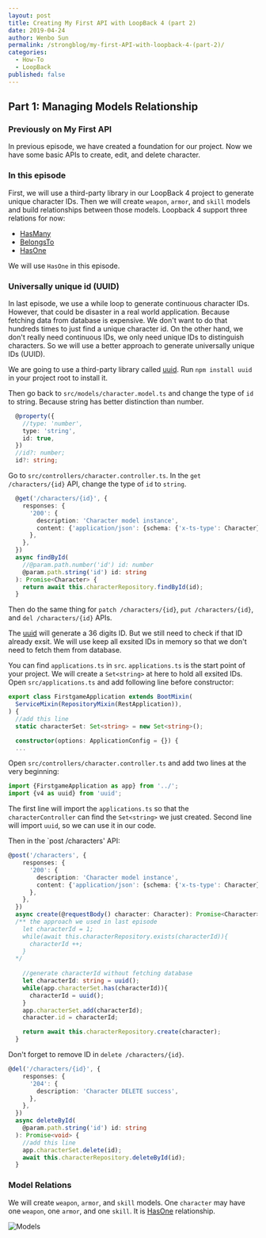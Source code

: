 ```yaml
---
layout: post
title: Creating My First API with LoopBack 4 (part 2)
date: 2019-04-24
author: Wenbo Sun
permalink: /strongblog/my-first-API-with-loopback-4-(part-2)/
categories:
  - How-To
  - LoopBack
published: false  
---
```


## Part 1: Managing Models Relationship

### Previously on My First API

In previous episode, we have created a foundation for our project. Now we have some basic APIs to create, edit, and delete character.

<!--more-->

### In this episode

First, we will use a third-party library in our LoopBack 4 project to generate unique character IDs. Then we will create `weapon`, `armor`, and `skill` models and build relationships between those models. Loopback 4 support three relations for now:

* [HasMany](https://loopback.io/doc/en/lb4/HasMany-relation.html)
* [BelongsTo](https://loopback.io/doc/en/lb4/BelongsTo-relation.html)
* [HasOne](https://loopback.io/doc/en/lb4/hasOne-relation.html)

We will use `HasOne` in this episode.

### Universally unique id (UUID)
In last episode, we use a while loop to generate continuous character IDs. However, that could be disaster in a real world application. Because fetching data from database is expensive. We don't want to do that hundreds times to just find a unique character id. On the other hand, we don't really need continuous IDs, we only need unique IDs to distinguish characters. So we will use a better approach to generate universally unique IDs (UUID).

We are going to use a third-party library called [uuid](https://www.npmjs.com/package/uuid). Run `npm install uuid` in your project root to install it.

Then go back to `src/models/character.model.ts` and change the type of `id` to string. Because string has better distinction than number.

```ts
  @property({
    //type: 'number',
    type: 'string',
    id: true,
  })
  //id?: number;
  id?: string;
```

Go to `src/controllers/character.controller.ts`. In the `get /characters/{id}` API, change the type of `id` to `string`.

```ts
  @get('/characters/{id}', {
    responses: {
      '200': {
        description: 'Character model instance',
        content: {'application/json': {schema: {'x-ts-type': Character}}},
      },
    },
  })
  async findById(
    //@param.path.number('id') id: number
    @param.path.string('id') id: string
  ): Promise<Character> {
    return await this.characterRepository.findById(id);
  }
```
Then do the same thing for `patch /characters/{id}`, `put /characters/{id}`, and `del /characters/{id}` APIs.

The [uuid](https://www.npmjs.com/package/uuid) will generate a 36 digits ID. But we still need to check if that ID already exsit. We will use keep all exsited IDs in memory so that we don't need to fetch them from database.

You can find `applications.ts` in `src`. `applications.ts` is the start point of your project. We will create a `Set<string>` at here to hold all exsited IDs. Open `src/applications.ts` and add following line before constructor:

```ts
export class FirstgameApplication extends BootMixin(
  ServiceMixin(RepositoryMixin(RestApplication)),
) {
  //add this line
  static characterSet: Set<string> = new Set<string>();

  constructor(options: ApplicationConfig = {}) {
  ...
```
Open `src/controllers/character.controller.ts` and add two lines at the very beginning:

```ts
import {FirstgameApplication as app} from '../';
import {v4 as uuid} from 'uuid';
```

The first line will import the `applications.ts` so that the `characterController` can find the `Set<string>` we just created. Second line will import `uuid`, so we can use it in our code.
  
Then in the `post /characters' API:

```ts
@post('/characters', {
    responses: {
      '200': {
        description: 'Character model instance',
        content: {'application/json': {schema: {'x-ts-type': Character}}},
      },
    },
  })
  async create(@requestBody() character: Character): Promise<Character> {
  /** the approach we used in last episode
    let characterId = 1;
    while(await this.characterRepository.exists(characterId)){
      characterId ++;
    }
  */
  
    //generate characterId without fetching database
    let characterId: string = uuid();
    while(app.characterSet.has(characterId)){
      characterId = uuid();
    }
    app.characterSet.add(characterId);
    character.id = characterId;

    return await this.characterRepository.create(character);
  }
```

Don't forget to remove ID in `delete /characters/{id}`.

```ts
@del('/characters/{id}', {
    responses: {
      '204': {
        description: 'Character DELETE success',
      },
    },
  })
  async deleteById(
    @param.path.string('id') id: string
  ): Promise<void> {
    //add this line
    app.characterSet.delete(id);
    await this.characterRepository.deleteById(id);
  }
```
### Model Relations

We will create `weapon`, `armor`, and `skill` models. One `character` may have one `weapon`, one `armor`, and one `skill`. It is [HasOne](https://loopback.io/doc/en/lb4/hasOne-relation.html) relationship.

![Models](https://github.com/gobackhuoxing/first-web-game-lb4/blob/master/picture/models.png)

